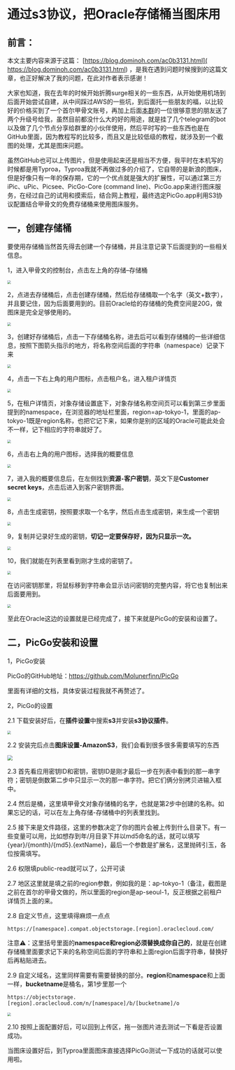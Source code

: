 # 通过s3协议，把Oracle存储桶当图床用

## 前言：

本文主要内容来源于这篇： [https://blog.dominoh.com/ac0b3131.html]( https://blog.dominoh.com/ac0b3131.html) ，是我在遇到问题时候搜到的这篇文章，也正好解决了我的问题，在此对作者表示感谢！

大家也知道，我在去年的时候开始折腾surge相关的一些东西，从开始使用机场到后面开始尝试自建，从中间踩过AWS的一些坑，到后面托一些朋友的福，以比较好的价格买到了一个首尔甲骨文账号，再加上后面[本群](https://t.me/+xPEp7i13b1FjNjk0)的一位很够意思的朋友送了两个升级号给我，虽然目前都没什么大的好的用途，就是挂了几个telegram的bot以及做了几个节点分享给群里的小伙伴使用，然后平时写的一些东西也是在GitHub里面，因为教程写的比较多，而且又是比较低级的教程，就涉及到一个截图的处理，尤其是图床问题。

虽然GitHub也可以上传图片，但是使用起来还是相当不方便，我平时在本机写的时候都是用Typroa，Typroa我就不再做过多的介绍了，它自带的是新浪的图床，但是好像只有一年的保存期，它的一个优点就是强大的扩展性，可以通过第三方iPic、uPic、Picsee、PicGo-Core (command line)、PicGo.app来进行图床服务，在经过自己的试用和摸索后，结合网上教程，最终选定PicGo.app利用S3协议配置结合甲骨文的免费存储桶来使用图床服务。

## 一，创建存储桶

要使用存储桶当然首先得去创建一个存储桶，并且注意记录下后面提到的一些相关信息。

1，进入甲骨文的控制台，点击左上角的存储–存储桶

<img src="https://objectstorage.ap-seoul-1.oraclecloud.com/n/cniucozmhyay/b/imagecloud/o/docs/1675495888180.png" style="zoom:50%;" />

2，点进去存储桶后，点击创建存储桶，然后给存储桶取一个名字（英文+数字），并且要记住，因为后面要用到的。目前Oracle给的存储桶的免费空间是20G，做图床是完全足够使用的。

<img src="https://objectstorage.ap-seoul-1.oraclecloud.com/n/cniucozmhyay/b/imagecloud/o/docs/1675495888182.png" style="zoom:50%;" />

3，创建好存储桶后，点击一下存储桶名称，进去后可以看到存储桶的一些详细信息，按照下图箭头指示的地方，将名称空间后面的字符串（namespace）记录下来

<img src="https://objectstorage.ap-seoul-1.oraclecloud.com/n/cniucozmhyay/b/imagecloud/o/docs/1675495888185.png" style="zoom:50%;" />

4，点击一下右上角的用户图标，点击租户名，进入租户详情页

<img src="https://objectstorage.ap-seoul-1.oraclecloud.com/n/cniucozmhyay/b/imagecloud/o/docs/1675495888187.png" style="zoom:50%;" />

5，在租户详情页，对象存储设置底下，对象存储名称空间页可以看到第三步里面提到的namespace，在浏览器的地址栏里面，region=ap-tokyo-1，里面的ap-tokyo-1既是region名称，也把它记下来，如果你是别的区域的Oracle可能此处会不一样，记下相应的字符串就好了。

<img src="https://objectstorage.ap-seoul-1.oraclecloud.com/n/cniucozmhyay/b/imagecloud/o/docs/1675495888188.png" style="zoom:50%;" />

6，点击右上角的用户图标，选择我的概要信息

<img src="https://objectstorage.ap-seoul-1.oraclecloud.com/n/cniucozmhyay/b/imagecloud/o/docs/1675495888190.png" style="zoom:50%;" />

7，进入我的概要信息后，在左侧找到**资源`-`客户密钥**，英文下是**Customer secret keys**，点击后进入到客户密钥界面。

<img src="https://objectstorage.ap-seoul-1.oraclecloud.com/n/cniucozmhyay/b/imagecloud/o/docs/1675495888191.png" style="zoom:50%;" />

8，点击生成密钥，按照要求取一个名字，然后点击生成密钥，来生成一个密钥

<img src="https://objectstorage.ap-seoul-1.oraclecloud.com/n/cniucozmhyay/b/imagecloud/o/docs/1675495888193.png" style="zoom:50%;" />

9，复制并记录好生成的密钥，**切记一定要保存好，因为只显示一次。**

<img src="https://objectstorage.ap-seoul-1.oraclecloud.com/n/cniucozmhyay/b/imagecloud/o/docs/1675495888194.png" style="zoom:50%;" />

10，我们就能在列表里看到刚才生成的密钥了。

<img src="https://objectstorage.ap-seoul-1.oraclecloud.com/n/cniucozmhyay/b/imagecloud/o/docs/1675495888194.png" style="zoom:50%;" />

在访问密钥那里，将鼠标移到字符串会显示访问密钥的完整内容，将它也复制出来后面要用到。

<img src="https://objectstorage.ap-seoul-1.oraclecloud.com/n/cniucozmhyay/b/imagecloud/o/docs/1675495888195.png" style="zoom:50%;" />

至此在Oracle这边的设置就是已经完成了，接下来就是PicGo的安装和设置了。

## 二，PicGo安装和设置

1，PicGo安装

PicGo的GitHub地址：https://github.com/Molunerfinn/PicGo

里面有详细的文档，具体安装过程我就不再赘述了。

2，PicGo的设置

2.1 下载安装好后，在**插件设置**中搜索**s3**并安装**s3协议插件**。

<img src="https://objectstorage.ap-seoul-1.oraclecloud.com/n/cniucozmhyay/b/imagecloud/o/docs/1675495888195.png" style="zoom:50%;" />

2.2 安装完后点击**图床设置-AmazonS3**，我们会看到很多很多需要填写的东西

<img src="https://objectstorage.ap-seoul-1.oraclecloud.com/n/cniucozmhyay/b/imagecloud/o/docs/1675495888197.png" style="zoom:75%;" />

2.3 首先看应用密钥ID和密钥，密钥ID是刚才最后一步在列表中看到的那一串字符；密钥是倒数第二步中只显示一次的那一串字符。把它们俩分别拷贝进输入框中。

2.4 然后是桶，这里填甲骨文对象存储桶的名字，也就是第2步中创建的名称。如果忘记的话，可以在左上角存储-存储桶中的列表里找到。

2.5 接下来是文件路径，这里的参数决定了你的图片会被上传到什么目录下。有一些变量可以用，比如想存到年/月目录下并以md5命名的话，就可以填写{year}/{month}/{md5}.{extName}，最后一个参数是扩展名，这里抛砖引玉，各位按需填写。

2.6 权限填public-read就可以了，公开可读

2.7 地区这里就是填之前的region参数，例如我的是：ap-tokyo-1（备注，截图是之前在首尔的甲骨文做的，所以里面的region是ap-seoul-1，反正根据之前租户详情页上面的来。

2.8 自定义节点，这里填得麻烦一点点

`https://[namespace].compat.objectstorage.[region].oraclecloud.com/`

注意⚠️：这里括号里面的**namespace和region必须替换成你自己的**，就是在创建存储桶里面要求记下来的名称空间后面的字符串和上面region后面字符串，替换好后再粘贴进去。

2.9 自定义域名，这里同样需要有需要替换的部分。**region**和**namespace**和上面一样，**bucketname**是桶名，第1步里那一个

`https://objectstorage.[region].oraclecloud.com/n/[namespace]/b/[bucketname]/o`

<img src="https://objectstorage.ap-seoul-1.oraclecloud.com/n/cniucozmhyay/b/imagecloud/o/docs/1675495888197.png" style="zoom:50%;" />



2.10 按照上面配置好后，可以回到上传区，拖一张图片进去测试一下看是否设置成功。

当图床设置好后，到Typroa里面图床直接选择PicGo测试一下成功的话就可以使用啦。

